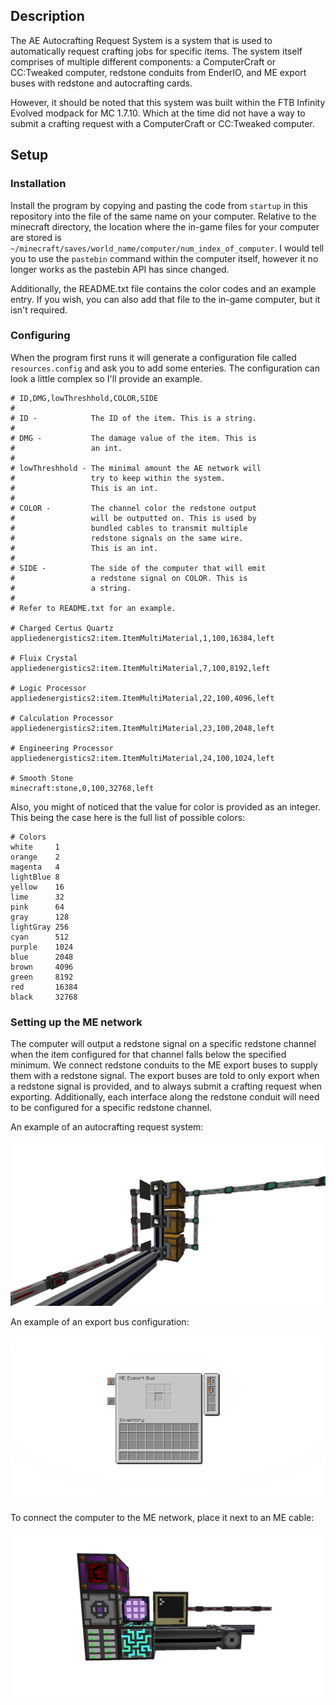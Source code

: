 ## Description
The AE Autocrafting Request System is a system that is used to automatically request crafting jobs for specific items.
The system itself comprises of multiple different components: a ComputerCraft or CC:Tweaked computer, redstone conduits 
from EnderIO, and ME export buses with redstone and autocrafting cards. 

However, it should be noted that this system was built within the FTB Infinity Evolved modpack for MC 1.7.10. Which at the time
did not have a way to submit a crafting request with a ComputerCraft or CC:Tweaked computer.

## Setup
### Installation
Install the program by copying and pasting the code from `startup` in this repository into the file of the same name on your computer. Relative to the minecraft directory, the location where the in-game files for your computer are stored is `~/minecraft/saves/world_name/computer/num_index_of_computer`. I would tell you to use the `pastebin` command within the computer itself, however it no longer works as the pastebin API has since changed.

Additionally, the README.txt file contains the color codes and an example entry. If you wish, you can also add that file to the in-game computer, but it isn't required.

### Configuring
When the program first runs it will generate a configuration file called `resources.config` and ask you to add some enteries.
The configuration can look a little complex so I'll provide an example.

```
# ID,DMG,lowThreshhold,COLOR,SIDE
#
# ID -            The ID of the item. This is a string.
#
# DMG -           The damage value of the item. This is 
#                 an int.
#
# lowThreshhold - The minimal amount the AE network will
#                 try to keep within the system.
#                 This is an int.
#
# COLOR -         The channel color the redstone output
#                 will be outputted on. This is used by
#                 bundled cables to transmit multiple
#                 redstone signals on the same wire.
#                 This is an int.
#
# SIDE -          The side of the computer that will emit
#                 a redstone signal on COLOR. This is
#                 a string.
#
# Refer to README.txt for an example.

# Charged Certus Quartz
appliedenergistics2:item.ItemMultiMaterial,1,100,16384,left

# Fluix Crystal
appliedenergistics2:item.ItemMultiMaterial,7,100,8192,left

# Logic Processor
appliedenergistics2:item.ItemMultiMaterial,22,100,4096,left

# Calculation Processor
appliedenergistics2:item.ItemMultiMaterial,23,100,2048,left

# Engineering Processor
appliedenergistics2:item.ItemMultiMaterial,24,100,1024,left

# Smooth Stone
minecraft:stone,0,100,32768,left
```
Also, you might of noticed that the value for color is provided as an integer. This being the case here is the full list of possible colors:
```
# Colors
white     1
orange    2
magenta   4
lightBlue 8
yellow    16
lime      32
pink      64
gray      128
lightGray 256
cyan      512
purple    1024
blue      2048
brown     4096
green     8192
red       16384
black     32768
```

### Setting up the ME network
The computer will output a redstone signal on a specific redstone channel when the item configured for that channel falls below the specified minimum. We connect redstone conduits to the ME export buses to supply them with a redstone signal. The export buses are told to only export when a redstone signal is provided, and to always submit a crafting request when exporting. Additionally, each interface along the redstone conduit will need to be configured for a specific redstone channel.

An example of an autocrafting request system:
<div align="center">
  <img src="./assets/AE_Export_into_chest.png"/>
</div>

An example of an export bus configuration:
<div align="center">
  <img src="./assets/Export_bus_interface.png"/>
</div>

To connect the computer to the ME network, place it next to an ME cable:
<div align="center">
  <img src="./assets/CC_Computer_attached_to_AE_system.png"/>
</div>
